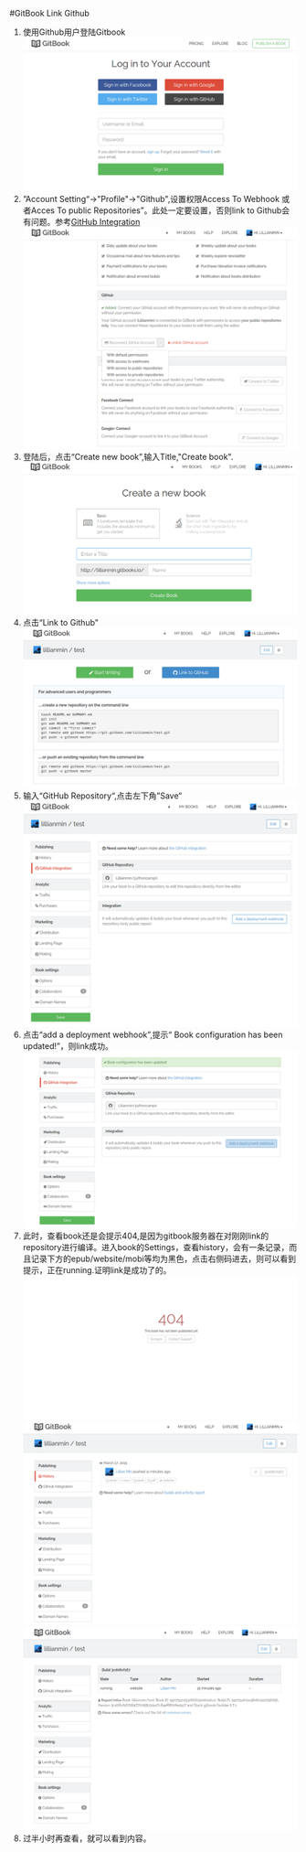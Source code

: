 #GitBook Link Github

1. 使用Github用户登陆Gitbook
![](login_with_github.png)
2. ”Account Setting“->"Profile"->"Github",设置权限Access To Webhook 或者Acces To public Repositories”。此处一定要设置，否则link to Github会有问题。参考[GitHub Integration](http://help.gitbook.com/github/index.html)
![](permission.png)
2. 登陆后，点击“Create new book”,输入Title,"Create book".
![](create_book.png)
4. 点击“Link to Github"
![](link_to_github.png)
5. 输入“GitHub Repository“,点击左下角”Save“
![](git_repository.png)
6. 点击“add a deployment webhook”,提示“ Book configuration has been updated!”，则link成功。
![](webhook_ok.png)
7. 此时，查看book还是会提示404,是因为gitbook服务器在对刚刚link的repository进行编译。进入book的Settings，查看history，会有一条记录，而且记录下方的epub/website/mobi等均为黑色，点击右侧码进去，则可以看到提示，正在running.证明link是成功了的。
![](404.png)![](running.png)![](running_info.png)
8. 过半小时再查看，就可以看到内容。

